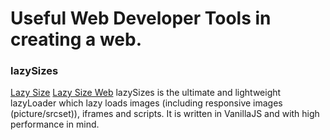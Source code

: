 # Useful Web Developer Tools in creating a web.

### lazySizes
[Lazy Size](https://github.com/aFarkas/lazysizes)
[Lazy Size Web](https://afarkas.github.io/lazysizes/index.html)
lazySizes is the ultimate and lightweight lazyLoader which lazy loads images (including responsive images (picture/srcset)), iframes and scripts. It is written in VanillaJS and with high performance in mind.

